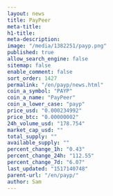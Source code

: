 ```yaml
---
layout: news
title: PayPeer
meta-title: 
h1-title: 
meta-description: 
image: "/media/1382251/payp.png"
published: true
allow_search_engine: false
sitemap: false
enable_comment: false
sort_order: 1427
permalink: "/en/payp/news.html"
coin_a_symbol: "PAYP"
coin_a_name: "PayPeer"
coin_a_lower_case: "payp"
price_usd: "0.000234992"
price_btc: "0.00000002"
24h_volume_usd: "178.754"
market_cap_usd: ""
total_supply: ""
available_supply: ""
percent_change_1h: "0.43"
percent_change_24h: "112.55"
percent_change_7d: "6.07"
last_updated: "1517140748"
parent-url: "/en/payp/"
author: Sam
---
```


